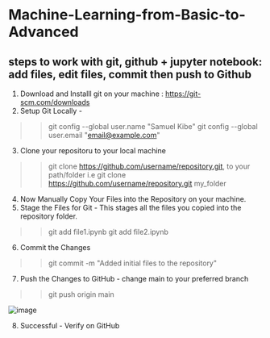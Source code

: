# Machine-Learning-from-Basic-to-Advanced

## steps to work with git, github + jupyter notebook: add files, edit files, commit then push to Github
1. Download and Installl git on your machine : https://git-scm.com/downloads
2. Setup Git Locally -
  >> git config --global user.name "Samuel Kibe"
  >> git config --global user.email "email@example.com"
3. Clone your repositoru to your local machine
  >>  git clone https://github.com/username/repository.git, to your path/folder i.e git clone https://github.com/username/repository.git my_folder
4.  Now Manually Copy Your Files into the Repository on your machine.
5.  Stage the Files for Git - This stages all the files you copied into the repository folder.
  >> git add file1.ipynb
  >> git add file2.ipynb
6. Commit the Changes
  >> git commit -m "Added initial files to the repository"
7. Push the Changes to GitHub - change main to your preferred branch
  >> git push origin main

![image](https://github.com/user-attachments/assets/d9b377d6-434b-4004-a828-21814307dd58)

8. Successful - Verify on GitHub



